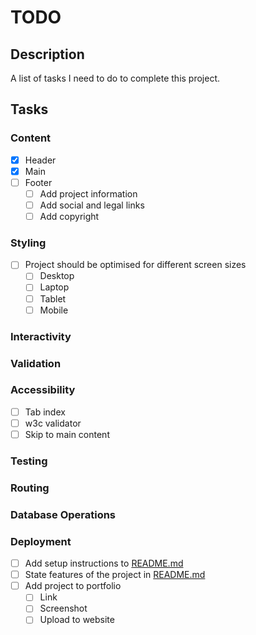 # TODO

## Description

A list of tasks I need to do to complete this project.

## Tasks

### Content

- [x] Header
- [x] Main
- [ ] Footer
    - [ ] Add project information
    - [ ] Add social and legal links
    - [ ] Add copyright

### Styling

- [ ] Project should be optimised for different screen sizes
    - [ ] Desktop
    - [ ] Laptop
    - [ ] Tablet
    - [ ] Mobile

### Interactivity

### Validation

### Accessibility

- [ ] Tab index
- [ ] w3c validator
- [ ] Skip to main content

### Testing

### Routing

### Database Operations

### Deployment

- [ ] Add setup instructions to [README.md](../README.md)
- [ ] State features of the project in [README.md](../README.md)
- [ ] Add project to portfolio
    - [ ] Link
    - [ ] Screenshot
    - [ ] Upload to website